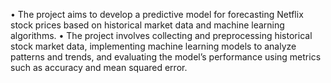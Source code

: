 • The project aims to develop a predictive model for forecasting Netflix stock prices based on historical market data and machine
learning algorithms.
• The project involves collecting and preprocessing historical stock market data, implementing machine learning models to analyze
patterns and trends, and evaluating the model’s performance using metrics such as accuracy and mean squared error.
